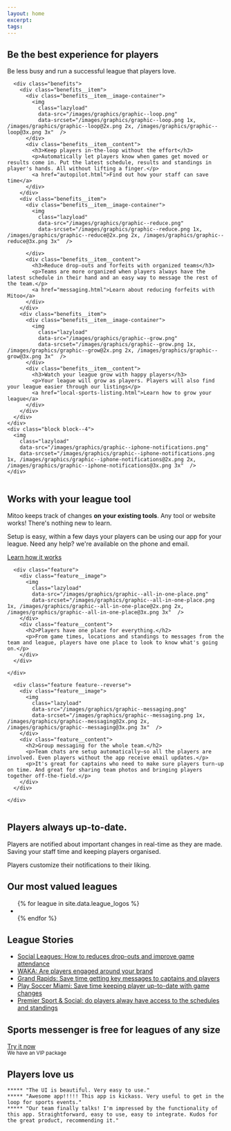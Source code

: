 ```yaml
---
layout: home
excerpt:
tags:
---
```


<!-- HERO HEADER -->
<section class="page-section page-section--hero" data-navigation-transparent>
  <div class="screenshot-header">
    <div class="screenshot"></div>
  </div>
</section>

<!-- BE THE BEST -->
<section class="page-section page-section--headlines">
  <div class="row">
    <div class="block block--8 block--centered">
      <h1>Be the best experience for players</h1>
      <p>Be less busy and run a successful league that players love.</p>
    </div>
  </div>
</section>

<!-- FEATURES -->
<section class="page-section page-section--benefit">
  <div class="row">
    <div class="block block--8">

      <div class="benefits">
        <div class="benefits__item">
          <div class="benefits__item__image-container">
            <img
              class="lazyload"
              data-src="/images/graphics/graphic--loop.png"
              data-srcset="/images/graphics/graphic--loop.png 1x, /images/graphics/graphic--loop@2x.png 2x, /images/graphics/graphic--loop@3x.png 3x"  />
          </div>
          <div class="benefits__item__content">
            <h3>Keep players in-the-loop without the effort</h3>
            <p>Automatically let players know when games get moved or results come in. Put the latest schedule, results and standings in player's hands. All without lifting a finger.</p>
            <a href="autopilot.html">Find out how your staff can save time</a>
          </div>
        </div>
        <div class="benefits__item">
          <div class="benefits__item__image-container">
            <img
              class="lazyload"
              data-src="/images/graphics/graphic--reduce.png"
              data-srcset="/images/graphics/graphic--reduce.png 1x, /images/graphics/graphic--reduce@2x.png 2x, /images/graphics/graphic--reduce@3x.png 3x"  />

          </div>
          <div class="benefits__item__content">
            <h3>Reduce drop-outs and forfeits with organized teams</h3>
            <p>Teams are more organized when players always have the latest schedule in their hand and an easy way to message the rest of the team.</p>
            <a href="messaging.html">Learn about reducing forfeits with Mitoo</a>
          </div>
        </div>
        <div class="benefits__item">
          <div class="benefits__item__image-container">
            <img
              class="lazyload"
              data-src="/images/graphics/graphic--grow.png"
              data-srcset="/images/graphics/graphic--grow.png 1x, /images/graphics/graphic--grow@2x.png 2x, /images/graphics/graphic--grow@3x.png 3x"  />
          </div>
          <div class="benefits__item__content">
            <h3>Watch your league grow with happy players</h3>
            <p>Your league will grow as players. Players will also find your league easier through our listings</p>
            <a href="local-sports-listing.html">Learn how to grow your league</a>
          </div>
        </div>
      </div>
    </div>
    <div class="block block--4">
      <img
        class="lazyload"
        data-src="/images/graphics/graphic--iphone-notifications.png"
        data-srcset="/images/graphics/graphic--iphone-notifications.png 1x, /images/graphics/graphic--iphone-notifications@2x.png 2x, /images/graphics/graphic--iphone-notifications@3x.png 3x"  />
    </div>
  </div>
</section>

<!-- NO IMPLEMENTATION -->
<section class="page-section page-section--special">
  <div class="row">
    <div class="block block--8 block--centered text-center">
      <div>
        <img
          class="lazyload"
          data-src="/images/graphics/graphic--no-integration.png"
          data-srcset="/images/graphics/graphic--no-integration.png 1x, /images/graphics/graphic--no-integration@2x.png 2x, /images/graphics/graphic--no-integration@3x.png 3x"  />
      </div>
      <h2>Works with your league tool</h2>
      <p>Mitoo keeps track of changes <b>on your existing tools</b>. Any tool or website works! There's nothing new to learn.</p>
      <p>Setup is easy, within a few days your players can be using our app for your league. Need any help? we're available on the phone and email.</p>
      <p><a href="/leagues/how-it-works">Learn how it works</a></p>
    </div>
  </div>
</section>



<!-- EVERYTHING IN ONE PLACE -->
<section class="page-section">
  <div class="row">
    <div class="block block--12">

      <div class="feature">
        <div class="feature__image">
          <img
            class="lazyload"
            data-src="/images/graphics/graphic--all-in-one-place.png"
            data-srcset="/images/graphics/graphic--all-in-one-place.png 1x, /images/graphics/graphic--all-in-one-place@2x.png 2x, /images/graphics/graphic--all-in-one-place@3x.png 3x"  />
        </div>
        <div class="feature__content">
          <h2>Players have one place for everything.</h2>
          <p>From game times, locations and standings to messages from the team and league, players have one place to look to know what's going on.</p>
        </div>
      </div>

    </div>
  </div>
</section>

<!-- GROUP MESSAGING -->
<section class="page-section">
  <div class="row">
    <div class="block block--12">

      <div class="feature feature--reverse">
        <div class="feature__image">
          <img
            class="lazyload"
            data-src="/images/graphics/graphic--messaging.png"
            data-srcset="/images/graphics/graphic--messaging.png 1x, /images/graphics/graphic--messaging@2x.png 2x, /images/graphics/graphic--messaging@3x.png 3x"  />
        </div>
        <div class="feature__content">
          <h2>Group messaging for the whole team.</h2>
          <p>Team chats are setup automatically—so all the players are involved. Even players without the app receive email updates.</p>
          <p>It's great for captains who need to make sure players turn-up on time. And great for sharing team photos and bringing players together off-the-field.</p>
        </div>
      </div>

    </div>
  </div>
</section>


<!-- PLAYERS IN THE LOOP -->
<section class="page-section">
  <div class="row">
    <div class="block block--12">
      <div class="feature">
        <div class="feature__image">
          <img
            class="lazyload"
            data-src="/images/graphics/graphic--notifications.png"
            data-srcset="/images/graphics/graphic--notifications.png 1x, /images/graphics/graphic--notifications@2x.png 2x, /images/graphics/graphic--notifications@3x.png 3x"  />
        </div>
        <div class="feature__content">
          <h2>Players always up-to-date.</h2>
          <p>Players are notified about important changes in real-time as they are made. Saving your staff time and keeping players organised.</p>
          <p>Players customize their notifications to their liking.</p>
        </div>
      </div>
    </div>
  </div>
</section>


<!-- OUR LEAGUES -->
<section class="page-section">
  <div class="row">
    <div class="block block--12">
      <h2 class="text-center">Our most valued leagues</h2>
      <ul class="league-grid">
        {% for league in site.data.league_logos %}
          <li class="league-grid__league">
            <img
              class="lazyload"
              data-src="/images/league-logos/league-logo--{{league.name}}.png"
              data-srcset="/images/league-logos/league-logo--{{league.name}}.png 1x, /images/league-logos/league-logo--{{league.name}}@2x.png 2x, /images/league-logos/league-logo--{{league.name}}@3x.png 3x"  />
          </li>
        {% endfor %}
      </ul>
    </div>
  </div>
</section>


<!--  -->
<div id="league-stories" class="detail">
  <section>
    <h2>League Stories</h2>
    <ul>
      <li><a href="/leagues/stories/game-attendance.html">Social Leagues: How to reduces drop-outs and improve game attendance</a></li>
      <li><a href="/leagues/stories/brand-engagement.html">WAKA: Are players engaged around your brand</a></li>
      <li><a href="/leagues/stories/save-time-messaging.html">Grand Rapids: Save time getting key messages to captains and players</a></li>
      <li><a href="/leagues/stories/save-time-game-updates.html">Play Soccer Miami: Save time keeping player up-to-date with game changes</a></li>
      <li><a href="/leagues/stories/access-schedules.html">Premier Sport &amp; Social: do players alway have access to the schedules and standings</a></li>
    </ul>
  </section>
</div>

<div id="try-us" class="detail">
  <section>
      <div>
        <h1>Sports messenger is <b>free</b> for leagues of any size</h1>
        <a href="/leagues/try-it-now.html">Try it now</a>
      </div>
      <small>We have an VIP package</small>
  </section>
</div>

<div id="players-love-us" class="detail">
  <section>
    <h2>Players love us</h2>

    ***** "The UI is beautiful. Very easy to use."
    ***** "Awesome app!!!!! This app is kickass. Very useful to get in the loop for sports events."
    ***** "Our team finally talks! I'm impressed by the functionality of this app. Straightforward, easy to use, easy to integrate. Kudos for the great product, recommending it."
  </section>
</div>